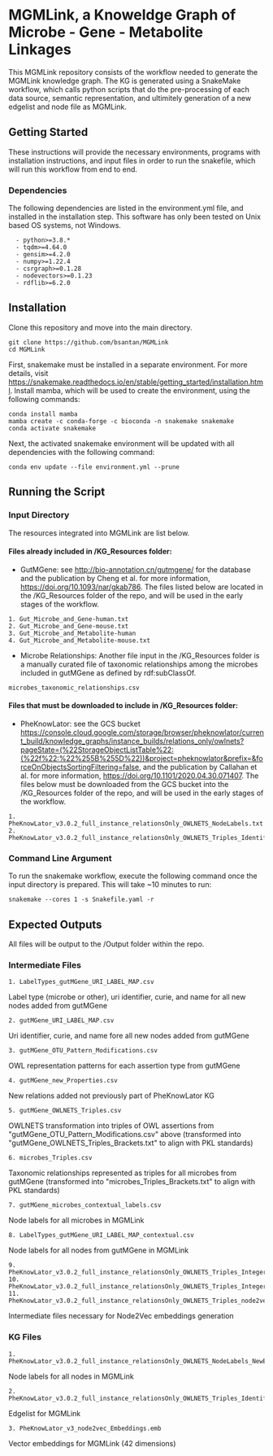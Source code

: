 # MGMLink, a Knoweldge Graph of Microbe - Gene - Metabolite Linkages

This MGMLink repository consists of the workflow needed to generate the MGMLink knowledge graph. The KG is generated using a SnakeMake workflow, which calls python scripts that do the pre-processing of each data source, semantic representation, and ultimitely generation of a new edgelist and node file as MGMLink.

## Getting Started

These instructions will provide the necessary environments, programs with installation instructions, and input files in order to run the snakefile, which will run this workflow from end to end. 

### Dependencies
The following dependencies are listed in the environment.yml file, and installed in the installation step. This software has only been tested on Unix based OS systems, not Windows.

```
  - python>=3.8.*
  - tqdm>=4.64.0
  - gensim>=4.2.0
  - numpy>=1.22.4
  - csrgraph>=0.1.28
  - nodevectors>=0.1.23
  - rdflib>=6.2.0
```

## Installation

Clone this repository and move into the main directory.

```
git clone https://github.com/bsantan/MGMLink
cd MGMLink
```

First, snakemake must be installed in a separate environment. For more details, visit https://snakemake.readthedocs.io/en/stable/getting_started/installation.html. Install mamba, which will be used to create the environment, using the following commands:

```
conda install mamba
mamba create -c conda-forge -c bioconda -n snakemake snakemake
conda activate snakemake
```

Next, the activated snakemake environment will be updated with all dependencies with the following command:

```
conda env update --file environment.yml --prune
```

## Running the Script

### Input Directory 
The resources integrated into MGMLink are list below.

#### Files already included in /KG_Resources folder:
- GutMGene: see http://bio-annotation.cn/gutmgene/ for the database and the publication by Cheng et al. for more information, https://doi.org/10.1093/nar/gkab786. The files listed below are located in the /KG_Resources folder of the repo, and will be used in the early stages of the workflow.
```
1. Gut_Microbe_and_Gene-human.txt
2. Gut_Microbe_and_Gene-mouse.txt
3. Gut_Microbe_and_Metabolite-human
4. Gut_Microbe_and_Metabolite-mouse.txt
```
- Microbe Relationships: Another file input in the /KG_Resources folder is a manually curated file of taxonomic relationships among the microbes included in gutMGene as defined by rdf:subClassOf.
```
microbes_taxonomic_relationships.csv
```

#### Files that must be downloaded to include in /KG_Resources folder:
- PheKnowLator: see the GCS bucket https://console.cloud.google.com/storage/browser/pheknowlator/current_build/knowledge_graphs/instance_builds/relations_only/owlnets?pageState=(%22StorageObjectListTable%22:(%22f%22:%22%255B%255D%22))&project=pheknowlator&prefix=&forceOnObjectsSortingFiltering=false, and the publication by Callahan et al. for more information, https://doi.org/10.1101/2020.04.30.071407. The files below must be downloaded from the GCS bucket into the /KG_Resources folder of the repo, and will be used in the early stages of the workflow.
```
1. PheKnowLator_v3.0.2_full_instance_relationsOnly_OWLNETS_NodeLabels.txt
2. PheKnowLator_v3.0.2_full_instance_relationsOnly_OWLNETS_Triples_Identifiers.txt
```


### Command Line Argument 
  
To run the snakemake workflow, execute the following command once the input directory is prepared. This will take ~10 minutes to run:
  
```
snakemake --cores 1 -s Snakefile.yaml -r
```

## Expected Outputs

All files will be output to the /Output folder within the repo.
  
### Intermediate Files

```
1. LabelTypes_gutMGene_URI_LABEL_MAP.csv
```
Label type (microbe or other), uri identifier, curie, and name for all new nodes added from gutMGene
```
2. gutMGene_URI_LABEL_MAP.csv
```
Uri identifier, curie, and name fore all new nodes added from gutMGene

```
3. gutMGene_OTU_Pattern_Modifications.csv
```
OWL representation patterns for each assertion type from gutMGene

```
4. gutMGene_new_Properties.csv
```
New relations added not previously part of PheKnowLator KG

```
5. gutMGene_OWLNETS_Triples.csv
```
OWLNETS transformation into triples of OWL assertions from "gutMGene_OTU_Pattern_Modifications.csv" above (transformed into "gutMGene_OWLNETS_Triples_Brackets.txt" to align with PKL standards)

```
6. microbes_Triples.csv
```
Taxonomic relationships represented as triples for all microbes from gutMGene (transformed into "microbes_Triples_Brackets.txt" to align with PKL standards)

```
7. gutMGene_microbes_contextual_labels.csv
```
Node labels for all microbes in MGMLink


```
8. LabelTypes_gutMGene_URI_LABEL_MAP_contextual.csv
```
Node labels for all nodes from gutMGene in MGMLink

```
9. PheKnowLator_v3.0.2_full_instance_relationsOnly_OWLNETS_Triples_Integers_node2vecInput_withGutMGene_withMicrobes.txt
10. PheKnowLator_v3.0.2_full_instance_relationsOnly_OWLNETS_Triples_Integer_Identifier_Map_withGutMGene_withMicrobes.json,
11. PheKnowLator_v3.0.2_full_instance_relationsOnly_OWLNETS_Triples_node2vecInput_cleaned_withGutMGene_withMicrobes.txt
```
Intermediate files necessary for Node2Vec embeddings generation


### KG Files

``` 
1. PheKnowLator_v3.0.2_full_instance_relationsOnly_OWLNETS_NodeLabels_NewEntities.txt
``` 
Node labels for all nodes in MGMLink 

``` 
2. PheKnowLator_v3.0.2_full_instance_relationsOnly_OWLNETS_Triples_Identifiers_withGutMGene_withMicrobes.txt
``` 
Edgelist for MGMLink

``` 
3. PheKnowLator_v3_node2vec_Embeddings.emb
``` 
Vector embeddings for MGMLink (42 dimensions)
